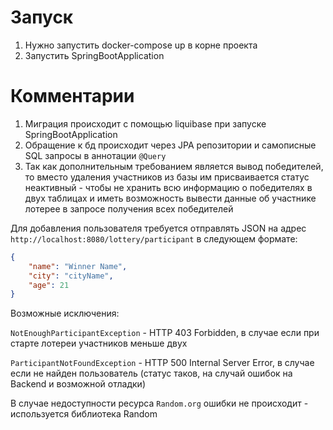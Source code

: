 # Запуск

1. Нужно запустить docker-compose up в корне проекта
2. Запустить SpringBootApplication

# Комментарии
1. Миграция происходит с помощью liquibase при запуске SpringBootApplication
2. Обращение к бд происходит через JPA репозитории и самописные SQL запросы в аннотации `@Query`
3. Так как дополнительным требованием является вывод победителей, то вместо удаления участников из базы им присваивается статус неактивный - чтобы не хранить всю информацию о победителях в двух таблицах и иметь возможность вывести данные об участнике лотерее в запросе получения всех победителей 

Для добавления пользователя требуется отправлять JSON на адрес `http://localhost:8080/lottery/participant` в следующем формате:

```json
{
    "name": "Winner Name",
    "city": "cityName",
    "age": 21
}
``` 

Возможные исключения:

`NotEnoughParticipantException` - HTTP 403 Forbidden, в случае если при старте лотереи участников меньше двух

`ParticipantNotFoundException` - HTTP 500 Internal Server Error, в случае если не найден пользователь (статус таков, на случай ошибок на Backend и возможной отладки)

В случае недоступности ресурса `Random.org` ошибки не происходит - используется библиотека Random